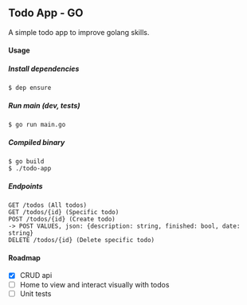 Todo App - GO
---

A simple todo app to improve golang skills.

#### Usage

##### Install dependencies
```
$ dep ensure
```

##### Run main (dev, tests)
```
$ go run main.go
```

##### Compiled binary
```
$ go build
$ ./todo-app
```

##### Endpoints
```
GET /todos (All todos)
GET /todos/{id} (Specific todo)
POST /todos/{id} (Create todo)
-> POST VALUES, json: {description: string, finished: bool, date: string}
DELETE /todos/{id} (Delete specific todo)
```

#### Roadmap
- [x] CRUD api
- [ ] Home to view and interact visually with todos
- [ ] Unit tests
